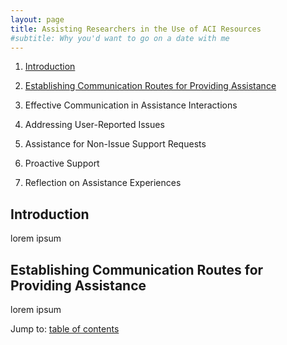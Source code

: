 ```yaml
---
layout: page
title: Assisting Researchers in the Use of ACI Resources
#subtitle: Why you'd want to go on a date with me
---
```


<a name="toc"></a>

1. [Introduction](#introduction)

2. [Establishing Communication Routes for Providing Assistance](#routes)

3. Effective Communication in Assistance Interactions

4. Addressing User-Reported Issues

5. Assistance for Non-Issue Support Requests

6. Proactive Support

7. Reflection on Assistance Experiences

<a name="introduction"></a>
<h2> Introduction</h2>

lorem ipsum

<a name="routes"></a>
<h2>Establishing Communication Routes for Providing Assistance</h2>

lorem ipsum

Jump to: [table of contents](#toc)

